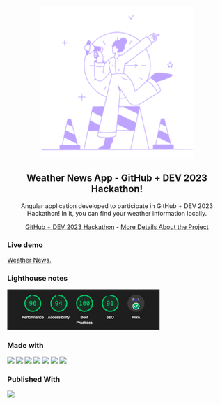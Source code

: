 <div align="center">
  <img src="src/assets/images/img-advice.png" alt="Weather News" width="350" class="img-fluid">
  <h2>
    Weather News App - GitHub + DEV 2023 Hackathon!
  </h2>
  <p>
    Angular application developed to participate in GitHub + DEV 2023 Hackathon! In it, you can find your weather information locally.
  </p>

[GitHub + DEV 2023 Hackathon](https://angular-crud-renanferro.vercel.app/) - [More Details About the Project](https://dev.to/renancferro/github-dev-2023-hackathon-weather-app-pil) 
</div>

### Live demo
[Weather News.](https://weather-app-renanferro.vercel.app/)

### Lighthouse notes
<img src="src/assets/images/lighthouse-notes.png" alt="Weather News" width="350" class="img-fluid">

### Made with
![](https://img.shields.io/badge/Code-Angular-informational?style=flat&logo=angular&logoColor=fc0000&color=fc0000)
![](https://img.shields.io/badge/Code-Typescript-informational?style=flat&logo=typescript&logoColor=2E79C7&color=2E79C7)
![](https://img.shields.io/badge/Code-Bootstrap-informational?style=flat&logo=bootstrap&logoColor=881AFC&color=881AFC)
![](https://img.shields.io/badge/Code-SASS-informational?style=flat&logo=sass&logoColor=fb5bc5&color=fb5bc5)
![](https://img.shields.io/badge/Code-HTML5-informational?style=flat&logo=html5&logoColor=e34f26&color=e34f26)
![](https://img.shields.io/badge/Code-CSS3-informational?style=flat&logo=css3&logoColor=f43059&color=f43059)
![](https://img.shields.io/badge/Code-Git-informational?style=flat&logo=git&logoColor=EF5133&color=EF5133)

### Published With
![](https://img.shields.io/badge/Publish-Vercel-informational?style=flat&logo=vercel&logoColor=fffffff&color=ffffff)
